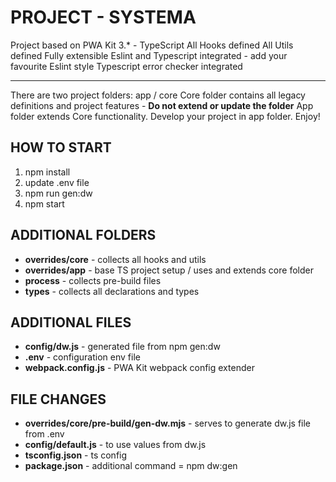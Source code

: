# PROJECT - SYSTEMA
Project based on PWA Kit 3.* - TypeScript
All Hooks defined
All Utils defined
Fully extensible
Eslint and Typescript integrated - add your favourite Eslint style
Typescript error checker integrated
_________________________________________________________________
There are two project folders: app / core
Core folder contains all legacy definitions and project features - **Do not extend or update the folder**
App folder extends Core functionality. Develop your project in app folder.
Enjoy!

## HOW TO START
1. npm install
2. update .env file
3. npm run gen:dw
4. npm start

## ADDITIONAL FOLDERS
- **overrides/core** - collects all hooks and utils
- **overrides/app** - base TS project setup / uses and extends core folder
- **process** - collects pre-build files
- **types** - collects all declarations and types

## ADDITIONAL FILES
- **config/dw.js** - generated file from npm gen:dw
- **.env** - configuration env file
- **webpack.config.js** - PWA Kit webpack config extender

## FILE CHANGES
- **overrides/core/pre-build/gen-dw.mjs** - serves to generate dw.js file from .env
- **config/default.js** - to use values from dw.js
- **tsconfig.json** - ts config
- **package.json** - additional command = npm dw:gen

